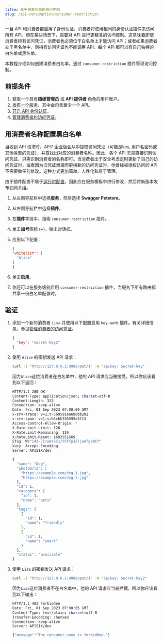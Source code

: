 ```yaml
---
title: 基于黑白名单的访问控制
slug: /api-consumption/consumer-restriction
---
```


一旦 API 和消费者都启用了身份认证，消费者将使用相同的身份认证插件来访问所有 API。但在某些场景下，需要对 API 进行更精准的访问控制。这意味着即使消费者持有访问凭证，消费者也必须位于白名单上才能访问 API；或者如果消费者处于黑名单中，则持有访问凭证也不能调用 API。每个 API 都可以有自己独特的白名单或黑名单。

本教程介绍如何创建消费者白名单，通过 `consumer-restriction` 插件管理访问控制。

## 前提条件

1. 获取一个具有**超级管理员** 或 **API 提供者** 角色的用户账户。
2. [发布一个服务](../getting-started/publish-service.md)，其中会包含至少一个 API。
3. [开启 API 身份认证](../api-security/api-authentication.md)。
4. [管理消费者的访问凭证](../api-consumption/manage-consumer-credentials.md)。

## 用消费者名称配置黑白名单

当收到 API 请求时，API7 企业版会从中提取访问凭证（可能是key, 用户名密码或其他类型的凭证），并查找出对应的消费者名称。因此，各个 API 无需直接识别访问凭证，只需识别消费者的名称即可。当消费者出于安全考虑定时更新了自己的访问凭证时，或者因为旧凭证泄漏而更换新的访问凭证时，他曾经被授权访问的 API 不需要做任何修改。这种方式更加简单、人性化和易于管理。

由于插件配置不属于[运行时配置](../key-concepts/services.md#运行时配置)，因此应在服务模板中进行修改，然后将新版本发布到网关组。

1. 从左侧导航栏中选择**服务**，然后选择 **Swagger Petstore**。
2. 从左侧导航栏中选择**插件**。
3. 在**插件**字段中，搜索 `consumer-restriction` 插件。
4. 单击**加号**图标 (+)，弹出对话框。
5. 应用以下配置：

    ```json
    {
    "whitelist": [
      "Alice"
    ]
    }
    ```
5. 单击**启用**。
6. 你还可以在服务级别启用 `consumer-restriction` 插件，当服务下所有路由都共享一份白名单配置时。

## 验证

1. 添加一个新的消费者 `Lisa` 并使用以下配置启用 `key-auth` 插件。有关详细信息，参见[管理消费者的访问凭证](../api-consumption/manage-consumer-credentials.md)。

    ```json
    {
      "key": "secret-key2"
    }
    ```

2. 使用 `Alice` 的密钥发送 API 请求：

    ```bash
    curl -i "http://127.0.0.1:9080/pet/1" -H "apikey: Secret-key" 
    ```

    因为`Alice`这位消费者在白名单中，他的 API 请求应当被接受。所以你应该看到以下返回：

    ```bash
    HTTP/1.1 200 OK
    Content-Type: application/json; charset=utf-8
    Content-Length: 323
    Connection: keep-alive
    Date: Fri, 01 Sep 2023 07:00:09 GMT
    x-srv-trace: v=1;t=569591aa680bb202
    x-srv-span: v=1;s=b5cbb398895e3f13
    Access-Control-Allow-Origin: *
    X-RateLimit-Limit: 120
    X-RateLimit-Remaining: 119
    X-RateLimit-Reset: 1693551669
    ETag: W/"143-JIrwO+Sx1/7FTTpJ2ljwAfgaRCY"
    Vary: Accept-Encoding
    Server: APISIX/dev

    {
      "name": "Dog",
      "photoUrls": [
        "https://example.com/dog-1.jpg",
        "https://example.com/dog-2.jpg"
      ],
      "id": 1,
      "category": {
        "id": 1,
        "name": "pets"
      },
      "tags": [
        {
          "id": 1,
          "name": "friendly"
        },
        {
          "id": 2,
          "name": "smart"
        }
      ],
      "status": "available"
    }
    ```

3. 使用 `Lisa` 的密钥发送 API 请求：

    ```bash
    curl -i "http://127.0.0.1:9080/pet/1" -H "apikey: Secret-key2" 
    ```

    因为`Lisa`这位消费者不在白名单中，他的 API 请求应当被拦截。所以你应该看到以下输出：

    ```bash
    HTTP/1.1 403 Forbidden
    Date: Fri, 01 Sep 2023 07:00:05 GMT
    Content-Type: text/plain; charset=utf-8
    Transfer-Encoding: chunked
    Connection: keep-alive
    Server: APISIX/dev

    {"message":"The consumer_name is forbidden."}
    ```
